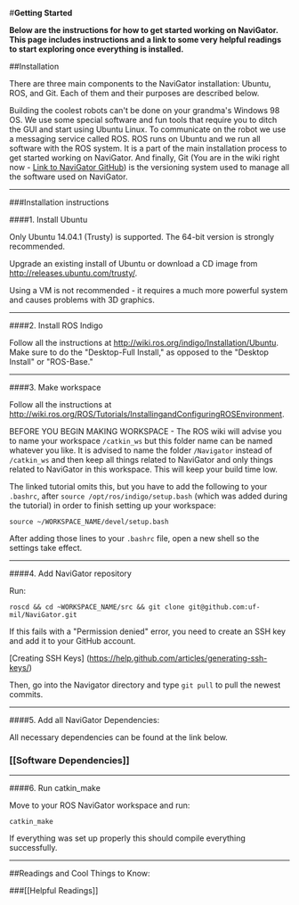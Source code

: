 #**Getting Started**

**Below are the instructions for how to get started working on NaviGator. This page includes instructions and a link to some very helpful readings to start exploring once everything is installed.** 

##Installation

There are three main components to the NaviGator installation: Ubuntu, ROS, and Git. Each of them and their purposes are described below. 

Building the coolest robots can't be done on your grandma's Windows 98 OS. We use some special software and fun tools that require you to ditch the GUI and start using Ubuntu Linux. To communicate on the robot we use a messaging service called ROS. ROS runs on Ubuntu and we run all software with the ROS system. It is a part of the main installation process to get started working on NaviGator. And finally, Git (You are in the wiki right now - [Link to NaviGator GitHub](https://github.com/uf-mil/Navigator)) is the versioning system used to manage all the software used on NaviGator. 
_______________________________________________________________________________________

###Installation instructions

####1. Install Ubuntu


Only Ubuntu 14.04.1 (Trusty) is supported.
The 64-bit version is strongly recommended.

Upgrade an existing install of Ubuntu or download a CD image from 
http://releases.ubuntu.com/trusty/.

Using a VM is not recommended - it requires a much more powerful system 
and causes problems with 3D graphics.
_______________________________________________________________________________________

####2. Install ROS Indigo

Follow all the instructions at 
http://wiki.ros.org/indigo/Installation/Ubuntu. Make sure to do the 
"Desktop-Full Install," as opposed to the "Desktop Install" or 
"ROS-Base."
_______________________________________________________________________________________

####3. Make workspace

Follow all the instructions at 
http://wiki.ros.org/ROS/Tutorials/InstallingandConfiguringROSEnvironment.

BEFORE YOU BEGIN MAKING WORKSPACE - The ROS wiki will advise you to name your 
workspace `/catkin_ws` but this folder name can be named whatever you like. It
is advised to name the folder `/Navigator` instead of `/catkin_ws` and then keep 
all things related to NaviGator and only things related to NaviGator in this
workspace. This will keep your build time low. 

The linked tutorial omits this, but you have to add the following to your
`.bashrc`, after `source /opt/ros/indigo/setup.bash` (which was added during
the tutorial) in order to finish setting up your workspace:

    source ~/WORKSPACE_NAME/devel/setup.bash

After adding those lines to your `.bashrc` file, open a new shell so the
settings take effect.
_______________________________________________________________________________________

####4. Add NaviGator repository

Run:

    roscd && cd ~WORKSPACE_NAME/src && git clone git@github.com:uf-mil/NaviGator.git

If this fails with a "Permission denied" error, you need to create an SSH key and
add it to your GitHub account.

[Creating SSH Keys] (https://help.github.com/articles/generating-ssh-keys/)

Then, go into the Navigator directory and type `git pull` to pull the newest commits.
_______________________________________________________________________________________

####5. Add all NaviGator Dependencies:

All necessary dependencies can be found at the link below.

### [[Software Dependencies]]
_______________________________________________________________________________________

####6. Run catkin_make

Move to your ROS NaviGator workspace and run: 

    catkin_make

If everything was set up properly this should compile everything successfully.
_______________________________________________________________________________________

##Readings and Cool Things to Know:

###[[Helpful Readings]]




  
